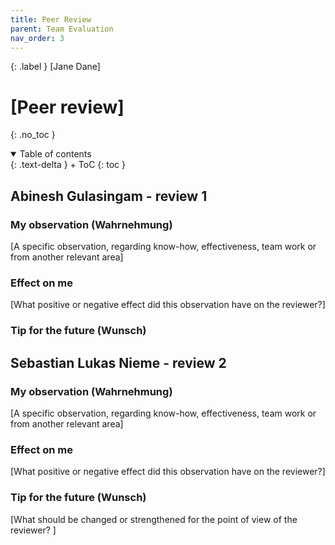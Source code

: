 ```yaml
---
title: Peer Review
parent: Team Evaluation
nav_order: 3
---
```


{: .label }
[Jane Dane]

# [Peer review]
{: .no_toc }

<details open markdown="block">
{: .text-delta }
<summary>Table of contents</summary>
+ ToC
{: toc }
</details>

## Abinesh Gulasingam - review 1

### My observation (Wahrnehmung)

[A specific observation, regarding know-how, effectiveness, team work or from another relevant area]

### Effect on me

[What positive or negative effect did this observation have on the reviewer?]

### Tip for the future (Wunsch)

## Sebastian Lukas Nieme - review 2

### My observation (Wahrnehmung)

[A specific observation, regarding know-how, effectiveness, team work or from another relevant area]

### Effect on me

[What positive or negative effect did this observation have on the reviewer?]

### Tip for the future (Wunsch)


[What should be changed or strengthened for the point of view of the reviewer? ]
